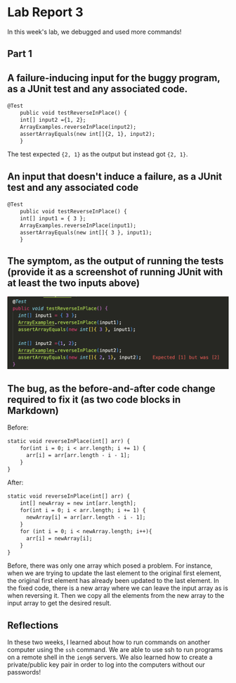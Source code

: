 # Lab Report 3 <br/>
In this week's lab, we debugged and used more commands!

## Part 1 <br/>
## A failure-inducing input for the buggy program, as a JUnit test and any associated code.
```
@Test 
	public void testReverseInPlace() {
    int[] input2 ={1, 2};
    ArrayExamples.reverseInPlace(input2);
    assertArrayEquals(new int[]{2, 1}, input2);
	}
```
The test expected `{2, 1}` as the output but instead got `{2, 1}`. 

## An input that doesn't induce a failure, as a JUnit test and any associated code

```
@Test 
	public void testReverseInPlace() {
    int[] input1 = { 3 };
    ArrayExamples.reverseInPlace(input1);
    assertArrayEquals(new int[]{ 3 }, input1);
	}
```
## The symptom, as the output of running the tests (provide it as a screenshot of running JUnit with at least the two inputs above)
![Image](ss1forlabreport3.png)
## The bug, as the before-and-after code change required to fix it (as two code blocks in Markdown)
Before: 
```
static void reverseInPlace(int[] arr) {
    for(int i = 0; i < arr.length; i += 1) {
      arr[i] = arr[arr.length - i - 1];
    }
}
```
After:
```
static void reverseInPlace(int[] arr) {
    int[] newArray = new int[arr.length];
    for(int i = 0; i < arr.length; i += 1) {
      newArray[i] = arr[arr.length - i - 1];
    }
    for (int i = 0; i < newArray.length; i++){
      arr[i] = newArray[i];
    }
}
```
Before, there was only one array which posed a problem. For instance, when we are trying to update the last element to the original first element, the original first element has already been updated to the last element. In the fixed code, there is a new array where we can leave the input array as is when reversing it. Then we copy all the elements from the new array to the input array to get the desired result. 

## Reflections
In these two weeks, I learned about how to run commands on another computer using the `ssh` command. We are able to use ssh to run programs on a remote shell in the `ieng6` servers. We also learned how to create a private/public key pair in order to log into the computers without our passwords!

